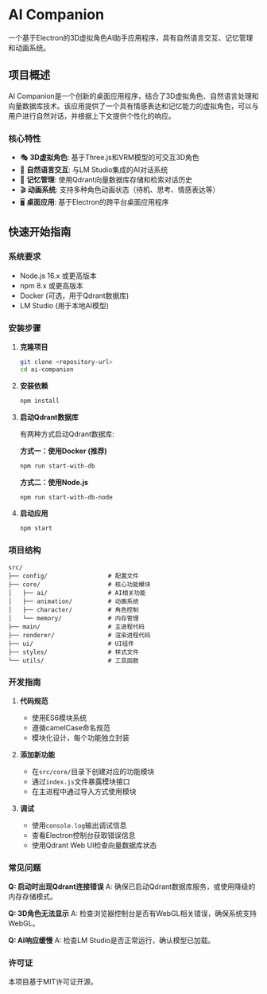 # AI Companion

一个基于Electron的3D虚拟角色AI助手应用程序，具有自然语言交互、记忆管理和动画系统。

## 项目概述

AI Companion是一个创新的桌面应用程序，结合了3D虚拟角色、自然语言处理和向量数据库技术。该应用提供了一个具有情感表达和记忆能力的虚拟角色，可以与用户进行自然对话，并根据上下文提供个性化的响应。

### 核心特性

- 🎭 **3D虚拟角色**: 基于Three.js和VRM模型的可交互3D角色
- 💬 **自然语言交互**: 与LM Studio集成的AI对话系统
- 🧠 **记忆管理**: 使用Qdrant向量数据库存储和检索对话历史
- 🎬 **动画系统**: 支持多种角色动画状态（待机、思考、情感表达等）
- 🖥️ **桌面应用**: 基于Electron的跨平台桌面应用程序

## 快速开始指南

### 系统要求

- Node.js 16.x 或更高版本
- npm 8.x 或更高版本
- Docker (可选，用于Qdrant数据库)
- LM Studio (用于本地AI模型)

### 安装步骤

1. **克隆项目**
   ```bash
   git clone <repository-url>
   cd ai-companion
   ```

2. **安装依赖**
   ```bash
   npm install
   ```

3. **启动Qdrant数据库**
   
   有两种方式启动Qdrant数据库:
   
   **方式一：使用Docker (推荐)**
   ```bash
   npm run start-with-db
   ```
   
   **方式二：使用Node.js**
   ```bash
   npm run start-with-db-node
   ```

4. **启动应用**
   ```bash
   npm start
   ```

### 项目结构

```
src/
├── config/                 # 配置文件
├── core/                   # 核心功能模块
│   ├── ai/                 # AI相关功能
│   ├── animation/          # 动画系统
│   ├── character/          # 角色控制
│   └── memory/             # 内存管理
├── main/                   # 主进程代码
├── renderer/               # 渲染进程代码
├── ui/                     # UI组件
├── styles/                 # 样式文件
└── utils/                  # 工具函数
```

### 开发指南

1. **代码规范**
   - 使用ES6模块系统
   - 遵循camelCase命名规范
   - 模块化设计，每个功能独立封装

2. **添加新功能**
   - 在`src/core/`目录下创建对应的功能模块
   - 通过`index.js`文件暴露模块接口
   - 在主进程中通过导入方式使用模块

3. **调试**
   - 使用`console.log`输出调试信息
   - 查看Electron控制台获取错误信息
   - 使用Qdrant Web UI检查向量数据库状态

### 常见问题

**Q: 启动时出现Qdrant连接错误**
A: 确保已启动Qdrant数据库服务，或使用降级的内存存储模式。

**Q: 3D角色无法显示**
A: 检查浏览器控制台是否有WebGL相关错误，确保系统支持WebGL。

**Q: AI响应缓慢**
A: 检查LM Studio是否正常运行，确认模型已加载。

### 许可证

本项目基于MIT许可证开源。